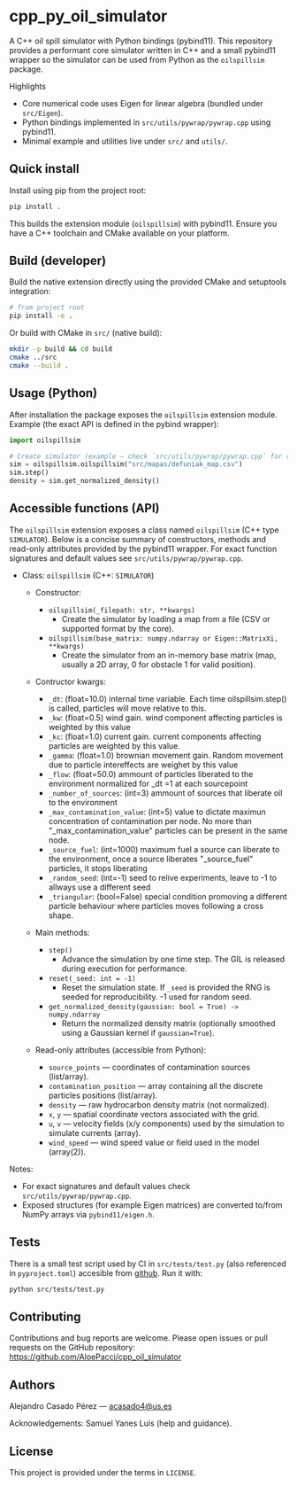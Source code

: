 # cpp_py_oil_simulator

A C++ oil spill simulator with Python bindings (pybind11). This repository provides a performant core simulator written in C++ and a small pybind11 wrapper so the simulator can be used from Python as the `oilspillsim` package.

Highlights
- Core numerical code uses Eigen for linear algebra (bundled under `src/Eigen`).
- Python bindings implemented in `src/utils/pywrap/pywrap.cpp` using pybind11.
- Minimal example and utilities live under `src/` and `utils/`.

## Quick install

Install using pip from the project root:

```bash
pip install .
```

This builds the extension module (`oilspillsim`) with pybind11. Ensure you have a C++ toolchain and CMake available on your platform.

## Build (developer)

Build the native extension directly using the provided CMake and setuptools integration:

```bash
# from project root
pip install -e .
```

Or build with CMake in `src/` (native build):

```bash
mkdir -p build && cd build
cmake ../src
cmake --build .
```

## Usage (Python)

After installation the package exposes the `oilspillsim` extension module. Example (the exact API is defined in the pybind wrapper):

```py
import oilspillsim

# Create simulator (example — check `src/utils/pywrap/pywrap.cpp` for real args)
sim = oilspillsim.oilspillsim("src/mapas/defuniak_map.csv")
sim.step()
density = sim.get_normalized_density()
```

## Accessible functions (API)

The `oilspillsim` extension exposes a class named `oilspillsim` (C++ type `SIMULATOR`). Below is a concise summary of constructors, methods and read-only attributes provided by the pybind11 wrapper. For exact function signatures and default values see `src/utils/pywrap/pywrap.cpp`.

- Class: `oilspillsim` (C++: `SIMULATOR`)
  - Constructor:
    - `oilspillsim(_filepath: str, **kwargs)`
      - Create the simulator by loading a map from a file (CSV or supported format by the core).
    - `oilspillsim(base_matrix: numpy.ndarray or Eigen::MatrixXi, **kwargs)`
      - Create the simulator from an in-memory base matrix (map, usually a 2D array, 0 for obstacle 1 for valid position).
  - Contructor kwargs:
    - `_dt`: (float=10.0) internal time variable. Each time oilspillsim.step() is called, particles will move relative to this.
    - `_kw`: (float=0.5) wind gain. wind component affecting particles is weighted by this value
    - `_kc`: (float=1.0) current gain. current components affecting particles are weighted by this value.
    - `_gamma`: (float=1.0) brownian movement gain. Random movement due to particle intereffects are weighet by this value
    - `_flow`: (float=50.0) ammount of particles liberated to the environment normalized for _dt =1 at each sourcepoint
    - `_number_of_sources`: (int=3) ammount of sources that liberate oil to the environment
    - `_max_contamination_value`: (int=5) value to dictate maximun concentration of contamination per node. No more than "_max_contamination_value" particles can be present in the same node.
    - `_source_fuel`: (int=1000) maximum fuel a source can liberate to the environment, once a source liberates "_source_fuel" particles, it stops liberating
    - `_random_seed`: (int=-1) seed to relive experiments, leave to -1 to allways use a different seed
    - `_triangular`: (bool=False) special condition promoving a different particle behaviour where particles moves following a cross shape.

  - Main methods:
    - `step()`
      - Advance the simulation by one time step. The GIL is released during execution for performance.
    - `reset(_seed: int = -1)`
      - Reset the simulation state. If `_seed` is provided the RNG is seeded for reproducibility. -1 used for random seed.
    - `get_normalized_density(gaussian: bool = True) -> numpy.ndarray`
      - Return the normalized density matrix (optionally smoothed using a Gaussian kernel if `gaussian=True`).

  - Read-only attributes (accessible from Python):
    - `source_points` — coordinates of contamination sources (list/array).
    - `contamination_position` — array containing all the discrete particles positions (list/array).
    - `density` — raw hydrocarbon density matrix (not normalized).
    - `x`, `y` — spatial coordinate vectors associated with the grid.
    - `u`, `v` — velocity fields (x/y components) used by the simulation to simulate currents (array).
    - `wind_speed` — wind speed value or field used in the model (array(2)).

Notes:
- For exact signatures and default values check `src/utils/pywrap/pywrap.cpp`.
- Exposed structures (for example Eigen matrices) are converted to/from NumPy arrays via `pybind11/eigen.h`.

## Tests

There is a small test script used by CI in `src/tests/test.py` (also referenced in `pyproject.toml`) accesible from [github](https://github.com/AloePacci/cpp_oil_simulator). Run it with:

```bash
python src/tests/test.py
```



## Contributing

Contributions and bug reports are welcome. Please open issues or pull requests on the GitHub repository: https://github.com/AloePacci/cpp_oil_simulator

## Authors

Alejandro Casado Pérez — acasado4@us.es

Acknowledgements: Samuel Yanes Luis (help and guidance).

## License

This project is provided under the terms in `LICENSE`.
